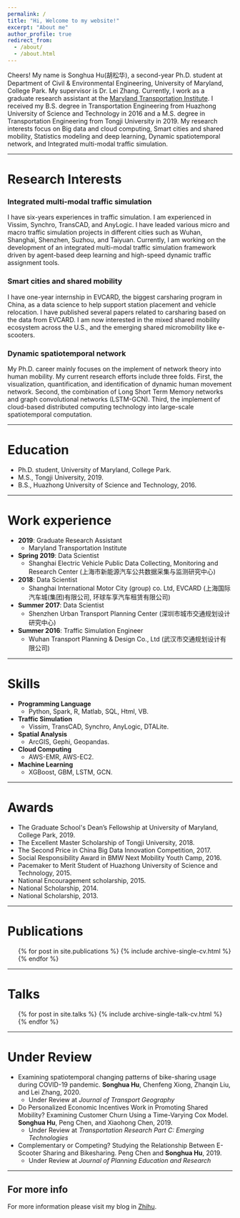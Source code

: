 ```yaml
---
permalink: /
title: "Hi, Welcome to my website!"
excerpt: "About me"
author_profile: true
redirect_from: 
  - /about/
  - /about.html
---
```


Cheers! My name is Songhua Hu(胡松华), a second-year Ph.D. student at Department of Civil & Environmental Engineering, University of Maryland, College Park. 
My supervisor is Dr. Lei Zhang. Currently, I work as a graduate research assistant at the [Maryland Transportation Institute](https://mti.umd.edu/).
I received my B.S. degree in Transportation Engineering from Huazhong University of Science and Technology in 2016 and a M.S. degree in Transportation Engineering from Tongji University in 2019. My research interests focus on Big data and cloud computing, Smart cities and shared mobility, Statistics modeling and deep learning, Dynamic spatiotemporal network, and Integrated multi-modal traffic simulation. 

***

Research Interests
======
### Integrated multi-modal traffic simulation
I have six-years experiences in traffic simulation. 
I am experienced in Vissim, Synchro, TransCAD, and AnyLogic. 
I have leaded various micro and macro traffic simulation projects in different cities such as Wuhan, Shanghai, Shenzhen, Suzhou, and Taiyuan. 
Currently, I am working on the development of an integrated multi-modal traffic simulation framework driven by agent-based deep learning and high-speed dynamic traffic assignment tools.

### Smart cities and shared mobility
I have one-year internship in EVCARD, the biggest carsharing program in China, as a data science to help support station placement and vehicle relocation. 
I have published several papers related to carsharing based on the data from EVCARD. 
I am now interested in the mixed shared mobility ecosystem across the U.S., and the emerging shared micromobility like e-scooters. 

### Dynamic spatiotemporal network
My Ph.D. career mainly focuses on the implement of network theory into human mobility. My current research efforts include three folds.
First, the visualization, quantification, and identification of dynamic human movement network.
Second, the combination of Long Short Term Memory networks and graph convolutional networks (LSTM-GCN).
Third, the implement of cloud-based distributed computing technology into large-scale spatiotemporal computation.

***

Education
======
* Ph.D. student, University of Maryland, College Park.
* M.S., Tongji University, 2019.
* B.S., Huazhong University of Science and Technology, 2016.

***

Work experience
======
* **2019**: Graduate Research Assistant
  * Maryland Transportation Institute
* **Spring 2019**: Data Scientist
  * Shanghai Electric Vehicle Public Data Collecting, Monitoring and Research Center (上海市新能源汽车公共数据采集与监测研究中心)
* **2018**: Data Scientist
  * Shanghai International Motor City (group) co. Ltd, EVCARD (上海国际汽车城(集团)有限公司, 环球车享汽车租赁有限公司)
* **Summer 2017**: Data Scientist
  * Shenzhen Urban Transport Planning Center (深圳市城市交通规划设计研究中心)
* **Summer 2016**: Traffic Simulation Engineer
  * Wuhan Transport Planning & Design Co., Ltd (武汉市交通规划设计有限公司)

***

Skills
======
* **Programming Language**
    * Python, Spark, R, Matlab, SQL, Html, VB.
* **Traffic Simulation**
    * Vissim, TransCAD, Synchro, AnyLogic, DTALite.
* **Spatial Analysis**
    * ArcGIS, Gephi, Geopandas.
* **Cloud Computing**
    * AWS-EMR, AWS-EC2.
* **Machine Learning**
    * XGBoost, GBM, LSTM, GCN.

***

Awards
======
* The Graduate School's Dean’s Fellowship at University of Maryland, College Park, 2019.
* The Excellent Master Scholarship of Tongji University, 2018.
* The Second Price in China Big Data Innovation Competition, 2017.
* Social Responsibility Award in BMW Next Mobility Youth Camp, 2016.
* Pacemaker to Merit Student of Huazhong University of Science and Technology, 2015.
* National Encouragement scholarship, 2015.
* National Scholarship, 2014.
* National Scholarship, 2013.

***

Publications
======
  <ul>{% for post in site.publications %}
    {% include archive-single-cv.html %}
  {% endfor %}</ul>
 
***

Talks
======
  <ul>{% for post in site.talks %}
    {% include archive-single-talk-cv.html %}
  {% endfor %}</ul>

***

Under Review
======
* Examining spatiotemporal changing patterns of bike-sharing usage during COVID-19 pandemic.
**Songhua Hu**, Chenfeng Xiong, Zhanqin Liu, and Lei Zhang, 2020.
    * Under Review at *Journal of Transport Geography*
* Do Personalized Economic Incentives Work in Promoting Shared Mobility? Examining Customer Churn Using a Time-Varying Cox Model.
**Songhua Hu**, Peng Chen, and Xiaohong Chen, 2019.
    * Under Review at *Transportation Research Part C: Emerging Technologies*
* Complementary or Competing? Studying the Relationship Between E-Scooter Sharing and Bikesharing.
Peng Chen and **Songhua Hu**, 2019.
    * Under Review at *Journal of Planning Education and Research*
  
***

For more info
------
For more information please visit my blog in [Zhihu](https://zhuanlan.zhihu.com/songhuahu).
